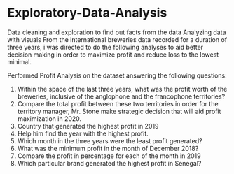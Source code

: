 # Exploratory-Data-Analysis
Data cleaning and exploration to find out facts from the data 
Analyzing data with visuals
From the international breweries data recorded for a duration of three years, i was directed to do the following analyses to aid better decision making in order to maximize profit and reduce loss to the lowest minimal. 

Performed Profit Analysis on the dataset answering the following questions: 
1. Within the space of the last three years, what was the profit worth of the breweries, inclusive of the anglophone and the francophone territories? 
2. Compare the total profit between these two territories in order for the territory manager, Mr. Stone make strategic decision that will aid profit maximization in 2020. 
3. Country that generated the highest profit in 2019 
4. Help him find the year with the highest profit. 
5. Which month in the three years were the least profit generated? 
6. What was the minimum profit in the month of December 2018? 
7. Compare the profit in percentage for each of the month in 2019 
8. Which particular brand generated the highest profit in Senegal? 
